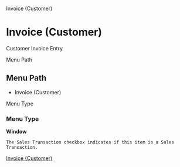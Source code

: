 
Invoice (Customer)
# Invoice (Customer)


Customer Invoice Entry

Menu Path
## Menu Path



- Invoice (Customer)

Menu Type
### Menu Type

**Window**

```
The Sales Transaction checkbox indicates if this item is a Sales Transaction.
```

[Invoice (Customer)](../../functional-guide/window/window-invoice-customer.md)
